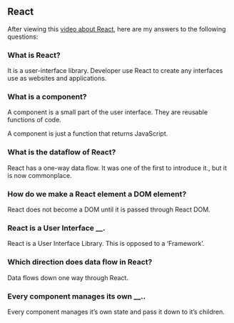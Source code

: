 ## React

After viewing this [video about React](https://www.youtube.com/watch?v=FRjlF74_EZk&ab_channel=ZacGordon), here are my answers to the following questions:

### What is React?

It is a user-interface library. Developer use React to create any interfaces use as websites and applications.

### What is a component?

A component is a small part of the user interface. They are reusable functions of code.

A component is just a function that returns JavaScript.

### What is the dataflow of React?

React has a one-way data flow. It was one of the first to introduce it., but it is now commonplace.

### How do we make a React element a DOM element?

React does not become a DOM until it is passed through React DOM.

### React is a User Interface **\_\_**.

React is a User Interface Library. This is opposed to a ‘Framework’.

### Which direction does data flow in React?

Data flows down one way through React.

### Every component manages its own **\_\_**..

Every component manages it’s own state and pass it down to it’s children.
